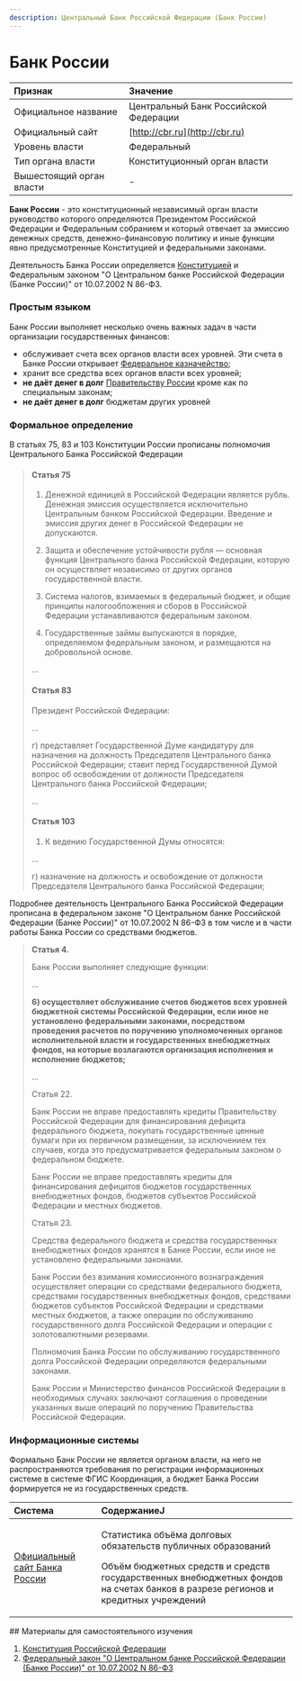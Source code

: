 ```yaml
---
description: Центральный Банк Российской Федерации (Банк России)
---
```


# Банк России

| Признак | Значение |
| :--- | :--- |
| Официальное название | Центральный Банк Российской Федерации |
| Официальный сайт | [http://cbr.ru](http://cbr.ru) |
| Уровень власти | Федеральный |
| Тип органа власти | Конституционный орган власти |
| Вышестоящий орган власти | - |

**Банк России** - это конституционный независимый орган власти руководство которого определяются Президентом Российской Федерации и Федеральным собранием и который отвечает за эмиссию денежных средств, денежно-финансовую политику и иные функции явно предусмотренные Конституцией и федеральными законами.

Деятельность Банка России определяется [Конституцией](https://begtin.gitbook.io/opengovfinances/~/edit/drafts/-LXr5IOTp6sQjaKLlOOJ/howto/howtostart/constitution) и Федеральным законом "О Центральном банке Российской Федерации \(Банке России\)" от 10.07.2002 N 86-ФЗ.

### Простым языком <a id="prostym-yazykom"></a>

Банк России выполняет несколько очень важных задач в части организации государственных финансов:

* обслуживает счета всех органов власти всех уровней. Эти счета в Банке России открывает [Федеральное казначейство](roskazna.md);
* хранит все средства всех органов власти всех уровней;
* **не даёт денег в долг** [Правительству России](centralnyi-bank.md) кроме как по специальным законам;
* **не даёт денег в долг** бюджетам других уровней

### Формальное определение <a id="formalnoe-opredelenie"></a>

В статьях 75, 83 и 103 Конституции России прописаны полномочия Центрального Банка Российской Федерации

> #### Статья 75
>
> 1. Денежной единицей в Российской Федерации является рубль. Денежная эмиссия осуществляется исключительно Центральным банком Российской Федерации. Введение и эмиссия других денег в Российской Федерации не допускаются.
>
> 2. Защита и обеспечение устойчивости рубля — основная функция Центрального банка Российской Федерации, которую он осуществляет независимо от других органов государственной власти.
>
> 3. Система налогов, взимаемых в федеральный бюджет, и общие принципы налогообложения и сборов в Российской Федерации устанавливаются федеральным законом.
>
> 4. Государственные займы выпускаются в порядке, определяемом федеральным законом, и размещаются на добровольной основе.
>
> ...
>
> #### Статья 83
>
> Президент Российской Федерации:
>
> ...
>
> г\) представляет Государственной Думе кандидатуру для назначения на должность Председателя Центрального банка Российской Федерации; ставит перед Государственной Думой вопрос об освобождении от должности Председателя Центрального банка Российской Федерации;
>
> ...
>
> #### Статья 103
>
> 1. К ведению Государственной Думы относятся:
>
> ...
>
> г\) назначение на должность и освобождение от должности Председателя Центрального банка Российской Федерации;

Подробнее деятельность Центрального Банка Российской Федерации прописана в федеральном законе "О Центральном банке Российской Федерации \(Банке России\)" от 10.07.2002 N 86-ФЗ в том числе и в части работы Банка России со средствами бюджетов.  

> **Статья 4.** 
>
> Банк России выполняет следующие функции:
>
> ...
>
> **6\) осуществляет обслуживание счетов бюджетов всех уровней бюджетной системы Российской Федерации, если иное не установлено федеральными законами, посредством проведения расчетов по поручению уполномоченных органов исполнительной власти и государственных внебюджетных фондов, на которые возлагаются организация исполнения и исполнение бюджетов;**
>
> ...
>
> Статья 22. 
>
> Банк России не вправе предоставлять кредиты Правительству Российской Федерации для финансирования дефицита федерального бюджета, покупать государственные ценные бумаги при их первичном размещении, за исключением тех случаев, когда это предусматривается федеральным законом о федеральном бюджете.
>
> Банк России не вправе предоставлять кредиты для финансирования дефицитов бюджетов государственных внебюджетных фондов, бюджетов субъектов Российской Федерации и местных бюджетов. 
>
> Статья 23. 
>
> Средства федерального бюджета и средства государственных внебюджетных фондов хранятся в Банке России, если иное не установлено федеральными законами.
>
> Банк России без взимания комиссионного вознаграждения осуществляет операции со средствами федерального бюджета, средствами государственных внебюджетных фондов, средствами бюджетов субъектов Российской Федерации и средствами местных бюджетов, а также операции по обслуживанию государственного долга Российской Федерации и операции с золотовалютными резервами.
>
> Полномочия Банка России по обслуживанию государственного долга Российской Федерации определяются федеральными законами.
>
> Банк России и Министерство финансов Российской Федерации в необходимых случаях заключают соглашения о проведении указанных выше операций по поручению Правительства Российской Федерации.

###  <a id="podvedomstvennye-struktury"></a>

### Информационные системы <a id="informacionnye-sistemy"></a>

Формально Банк России не является органом власти, на него не распространяются требования по регистрации информационных системе в системе ФГИС Координация, а бюджет Банка России формируется не из государственных средств. 

<table>
  <thead>
    <tr>
      <th style="text-align:left">Система</th>
      <th style="text-align:left">СодержаниеJ</th>
    </tr>
  </thead>
  <tbody>
    <tr>
      <td style="text-align:left"><a href="../../../gis/dopolnitelnyi-spisok.md#oficialnyi-sait-banka-rossii-cbr-ru">Официальный сайт Банка России</a>
      </td>
      <td style="text-align:left">
        <p>Статистика объёма долговых обязательств публичных образований</p>
        <p>Объём бюджетных средств и средств государственных внебюджетных фондов
          на счетах банков в разрезе регионов и кредитных учреждений</p>
      </td>
    </tr>
  </tbody>
</table>## Материалы для самостоятельного изучения

1. [Конституция Российской Федерации](http://constitution.kremlin.ru)
2. [Федеральный закон "О Центральном банке Российской Федерации \(Банке России\)" от 10.07.2002 N 86-ФЗ](http://www.consultant.ru/document/cons_doc_LAW_37570/)



